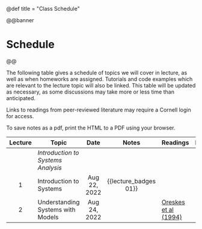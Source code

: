 @def title = "Class Schedule"

@@banner
# Schedule
@@

The following table gives a schedule of topics we will cover in lecture, as well as when homeworks are assigned. Tutorials and code examples which are relevant to the lecture topic will also be linked. This table will be updated as necessary, as some discussions may take more or less time than anticipated.

Links to readings from peer-reviewed literature may require a Cornell login for access.

To save notes as a pdf, print the HTML to a PDF using your browser.

| Lecture | Topic | Date | Notes | Readings | Resources |
|:-------:|-------|:----:|:-----:|----------|-----------|
|   | *Introduction to Systems Analysis* |
| 1 | Introduction to Systems | Aug 22, 2022  | {{lecture_badges 01}} | | |
| 2 | Understanding Systems with Models | Aug 24, 2022 | | [Oreskes et al (1994)](https://login.proxy.library.cornell.edu/login?url=https://doi.org/10.1126/science.263.5147.641) | |
